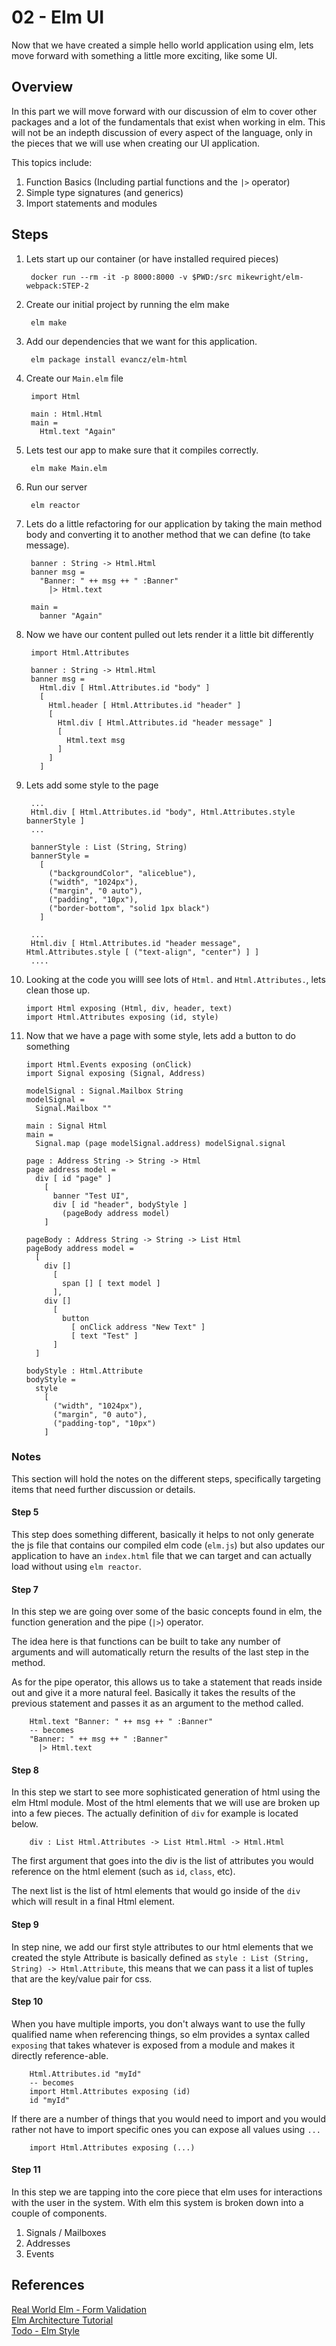 02 - Elm UI
==========================================================

Now that we have created a simple hello world application using elm, lets move forward 
with something a little more exciting, like some UI.   

## Overview

In this part we will move forward with our discussion of elm to cover other packages
and a lot of the fundamentals that exist when working in elm.  This will not be
an indepth discussion of every aspect of the language, only in the pieces that we will
use when creating our UI application.   

This topics include:    

1. Function Basics (Including partial functions and the `|>` operator)   
2. Simple type signatures (and generics)
3. Import statements and modules

## Steps

1. Lets start up our container (or have installed required pieces) 

        docker run --rm -it -p 8000:8000 -v $PWD:/src mikewright/elm-webpack:STEP-2

2. Create our initial project by running the elm make 

        elm make

3. Add our dependencies that we want for this application.   

        elm package install evancz/elm-html

4. Create our `Main.elm` file    

        import Html

        main : Html.Html
        main = 
          Html.text "Again"

5. Lets test our app to make sure that it compiles correctly.  

        elm make Main.elm

6. Run our server

        elm reactor

7. Lets do a little refactoring for our application by taking the main method body and
converting it to another method that we can define (to take message).   

        banner : String -> Html.Html
        banner msg = 
          "Banner: " ++ msg ++ " :Banner"
            |> Html.text

        main = 
          banner "Again"

8. Now we have our content pulled out lets render it a little bit differently   

        import Html.Attributes

        banner : String -> Html.Html
        banner msg = 
          Html.div [ Html.Attributes.id "body" ]
          [
            Html.header [ Html.Attributes.id "header" ]
            [
              Html.div [ Html.Attributes.id "header message" ]
              [
                Html.text msg
              ]
            ]
          ]

9. Lets add some style to the page

        ...
        Html.div [ Html.Attributes.id "body", Html.Attributes.style bannerStyle ]
        ...

        bannerStyle : List (String, String)
        bannerStyle = 
          [
            ("backgroundColor", "aliceblue"),
            ("width", "1024px"),
            ("margin", "0 auto"),
            ("padding", "10px"),
            ("border-bottom", "solid 1px black")
          ]

        ...
        Html.div [ Html.Attributes.id "header message", Html.Attributes.style [ ("text-align", "center") ] ]
        ....

10. Looking at the code you willl see lots of `Html.` and `Html.Attributes.`, lets clean those up.   

        import Html exposing (Html, div, header, text)
        import Html.Attributes exposing (id, style)

11. Now that we have a page with some style, lets add a button to do something

        import Html.Events exposing (onClick)        
        import Signal exposing (Signal, Address)

        modelSignal : Signal.Mailbox String
        modelSignal = 
          Signal.Mailbox ""

        main : Signal Html
        main = 
          Signal.map (page modelSignal.address) modelSignal.signal

        page : Address String -> String -> Html
        page address model =
          div [ id "page" ]
            [
              banner "Test UI",
              div [ id "header", bodyStyle ]
                (pageBody address model)
            ]

        pageBody : Address String -> String -> List Html
        pageBody address model = 
          [
            div []
              [
                span [] [ text model ]
              ],
            div []
              [
                button 
                  [ onClick address "New Text" ] 
                  [ text "Test" ]
              ]
          ] 

        bodyStyle : Html.Attribute
        bodyStyle = 
          style
            [
              ("width", "1024px"),
              ("margin", "0 auto"),
              ("padding-top", "10px")
            ]

         
### Notes

This section will hold the notes on the different steps, specifically targeting
items that need further discussion or details.  

#### Step 5

This step does something different, basically it helps to not only generate the 
js file that contains our compiled elm code (`elm.js`) but also updates our 
application to have an `index.html` file that we can target and can actually 
load without using `elm reactor`.    

#### Step 7

In this step we are going over some of the basic concepts found in elm, the 
function generation and the pipe (`|>`) operator.  

The idea here is that functions can be built to take any number of arguments
and will automatically return the results of the last step in the method.   

As for the pipe operator, this allows us to take a statement that reads inside 
out and give it a more natural feel.  Basically it takes the results of the 
previous statement and passes it as an argument to the method called.   

        Html.text "Banner: " ++ msg ++ " :Banner"
        -- becomes
        "Banner: " ++ msg ++ " :Banner" 
          |> Html.text

#### Step 8

In this step we start to see more sophisticated generation of html using the
elm Html module.  Most of the html elements that we will use are broken up into
a few pieces.  The actually definition of `div` for example is located below.  

        div : List Html.Attributes -> List Html.Html -> Html.Html

The first argument that goes into the div is the list of attributes you would 
reference on the html element (such as `id`, `class`, etc).    

The next list is the list of html elements that would go inside of the `div` which
will result in a final Html element.   

#### Step 9

In step nine, we add our first style attributes to our html elements that we created
the style Attribute is basically defined as 
`style : List (String, String) -> Html.Attribute`, this means that we can pass it a
list of tuples that are the key/value pair for css.    

#### Step 10

When you have multiple imports, you don't always want to use the fully qualified
name when referencing things, so elm provides a syntax called `exposing` that 
takes whatever is exposed from a module and makes it directly reference-able.   

        Html.Attributes.id "myId"
        -- becomes
        import Html.Attributes exposing (id)
        id "myId"

If there are a number of things that you would need to import and you would 
rather not have to import specific ones you can expose all values using `...`

        import Html.Attributes exposing (...)

#### Step 11

In this step we are tapping into the core piece that elm uses for interactions
with the user in the system.  With elm this system is broken down into a 
couple of components.  

1. Signals / Mailboxes
2. Addresses
3. Events

## References

[Real World Elm - Form Validation](http://engineering.truqu.com/2015/09/25/real-world-elm-part-2.html)    
[Elm Architecture Tutorial](https://github.com/evancz/elm-architecture-tutorial)     
[Todo - Elm Style](https://github.com/evancz/elm-todomvc)     




